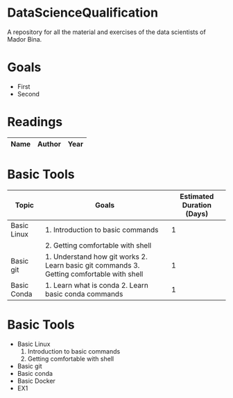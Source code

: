 # DataScienceQualification
A repository for all the material and exercises of the data scientists of Mador Bina.

# Goals
- First
- Second

# Readings
| Name | Author | Year |
| ------------- | ------------- | ------------- |

# Basic Tools
| Topic  | Goals | Estimated Duration (Days) |
| ------------- | ------------- | ------------- |
| Basic Linux  | 1. Introduction to basic commands | 1 |
|              | 2. Getting comfortable with shell |   |
| Basic git  | 1. Understand how git works 2. Learn basic git commands 3. Getting comfortable with shell  | 1 |
| Basic Conda | 1. Learn what is conda 2. Learn basic conda commands | 1 |




# Basic Tools
- Basic Linux
  1. Introduction to basic commands
  2. Getting comfortable with shell
- Basic git
- Basic conda
- Basic Docker
- EX1
